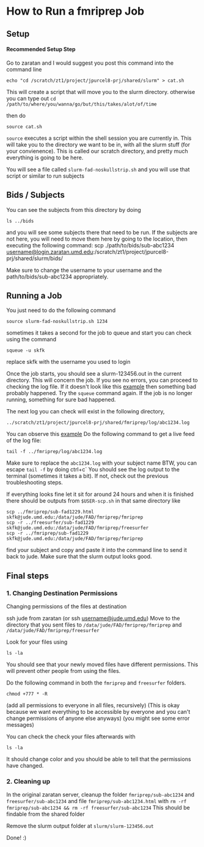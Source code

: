 # How to Run a fmriprep Job

## Setup
#### Recommended Setup Step
Go to zaratan and I would suggest you post this command into the command line

	echo "cd /scratch/zt1/project/jpurcel8-prj/shared/slurm" > cat.sh

This will create a script that will move you to the slurm directory. otherwise you can type out `cd /path/to/where/you/wanna/go/but/this/takes/alot/of/time`

then do

	source cat.sh

`source` executes a script within the shell session you are currently in.
This will take you to the directory we want to be in, with all the slurm stuff (for your convienence).
This is called our scratch directory, and pretty much everything is going to be here.

You will see a file called `slurm-fad-noskullstrip.sh` and you will use that script or similar to run subjects

## Bids / Subjects

You can see the subjects from this directory by doing

	ls ../bids

and you will see some subjects there that need to be run.
If the subjects are not here, you will need to move them here by going to the location, then executing the following command:
	scp ./path/to/bids/sub-abc1234 username@login.zaratan.umd.edu:/scratch/zt1/project/jpurcel8-prj/shared/slurm/bids/

<bold>Make sure to change the username to your username and the path/to/bids/sub-abc1234 appropriately.</bold>

## Running a Job

You just need to do the following command 

	source slurm-fad-noskullstrip.sh 1234

sometimes it takes a second for the job to queue and start
you can check using the command

	squeue -u skfk

<bold>replace skfk with the username you used to login</bold>


Once the job starts, you should see a slurm-123456.out in the current directory.
This will concern the job.
If you see no errors, you can proceed to checking the log file.
If it doesn't look like this [example](./slurm/slurm-1234567.out.example) then something bad probably happened.
Try the `squeue` command again.  If the job is no longer running, something for sure bad happened.

The next log you can check will exist in the following directory, 

	../scratch/zt1/project/jpurcel8-prj/shared/fmriprep/log/abc1234.log

You can observe this [example](./fmriprep/log/abc1234.log.example)
Do the following command to get a live feed of the log file:

	tail -f ../fmriprep/log/abc1234.log

<bold>Make sure to replace the `abc1234.log` with your subject name</bold>
BTW, you can escape `tail -f` by doing ctrl+c`
You should see the log output to the terminal (sometimes it takes a bit).
If not, check out the previous troubleshooting steps.

If everything looks fine let it sit for around 24 hours and when it is finished there should be outputs from `$USER-scp.sh` in that same directory like

	scp ../fmriprep/sub-fad1229.html skfk@jude.umd.edu:/data/jude/FAD/fmriprep/fmriprep
	scp -r ../freesurfer/sub-fad1229 skfk@jude.umd.edu:/data/jude/FAD/fmriprep/freesurfer
	scp -r ../fmriprep/sub-fad1229 skfk@jude.umd.edu:/data/jude/FAD/fmriprep/fmriprep

find your subject and copy and paste it into the command line to send it back to jude.
Make sure that the slurm output looks good.

## Final steps
### 1. Changing Destination Permissions

Changing permissions of the files at destination

ssh jude from zaratan (or ssh username@jude.umd.edu)
Move to the directory that you sent files to `/data/jude/FAD/fmriprep/fmriprep`
and `/data/jude/FAD/fmriprep/freesurfer`

Look for your files using

	ls -la

You should see that your newly moved files have different permissions.  This will prevent other people from using the files.

Do the following command in both the `fmriprep` and `freesurfer` folders.

	chmod +777 * -R

(add all permissions to everyone in all files, recursively)
(This is okay because we want everything to be accessible by everyone and you can't change permissions of anyone else anyways)
(you might see some error messages)

You can check the check your files afterwards with

	ls -la

It should change color and you should be able to tell that the permissions have changed.

### 2. Cleaning up
In the original zaratan server, cleanup the folder `fmriprep/sub-abc1234` and `freesurfer/sub-abc1234` and file `fmriprep/sub-abc1234.html` with `rm -rf fmriprep/sub-abc1234 && rm -rf freesurfer/sub-abc1234`
This should be findable from the shared folder

Remove the slurm output folder at `slurm/slurm-123456.out` 

Done! :)
